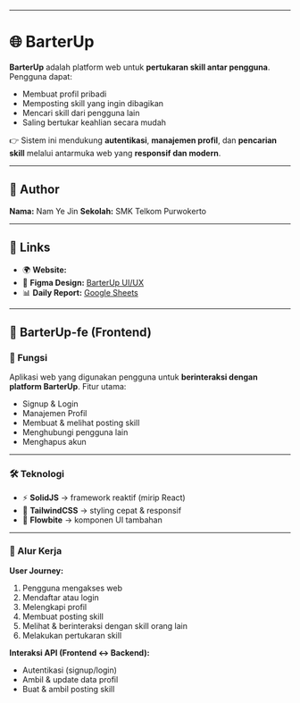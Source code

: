 
---

# 🌐 BarterUp

**BarterUp** adalah platform web untuk **pertukaran skill antar pengguna**.
Pengguna dapat:

* Membuat profil pribadi
* Memposting skill yang ingin dibagikan
* Mencari skill dari pengguna lain
* Saling bertukar keahlian secara mudah

👉 Sistem ini mendukung **autentikasi**, **manajemen profil**, dan **pencarian skill** melalui antarmuka web yang **responsif dan modern**.

---

## 👤 Author

**Nama:** Nam Ye Jin
**Sekolah:** SMK Telkom Purwokerto

---

## 🔗 Links

* 🌍 **Website:** 
* 🎨 **Figma Design:** [BarterUp UI/UX](https://www.figma.com/design/lYIWqe0nbT0xNk9H981UO8/BarterUp?node-id=0-1&t=Ybf9TlAJ77vOTUJk-1)
* 📊 **Daily Report:** [Google Sheets](https://docs.google.com/spreadsheets/d/1qQpzx4YBnwBmSkLmba1nr45cfDdj6DcfPScmbLHAI0Q/edit?usp=sharing)

---

## 📌 BarterUp-fe (Frontend)

### 🎯 Fungsi

Aplikasi web yang digunakan pengguna untuk **berinteraksi dengan platform BarterUp**.
Fitur utama:

* Signup & Login
* Manajemen Profil
* Membuat & melihat posting skill
* Menghubungi pengguna lain
* Menghapus akun

---

### 🛠️ Teknologi

* ⚡ **SolidJS** → framework reaktif (mirip React)
* 🎨 **TailwindCSS** → styling cepat & responsif
* 🧩 **Flowbite** → komponen UI tambahan

---

### 🔄 Alur Kerja

**User Journey:**

1. Pengguna mengakses web
2. Mendaftar atau login
3. Melengkapi profil
4. Membuat posting skill
5. Melihat & berinteraksi dengan skill orang lain
6. Melakukan pertukaran skill

**Interaksi API (Frontend ↔ Backend):**

* Autentikasi (signup/login)
* Ambil & update data profil
* Buat & ambil posting skill




